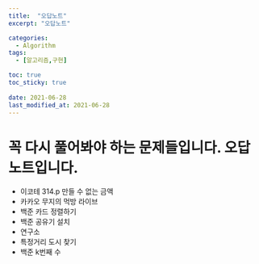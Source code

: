```yaml
---
title:  "오답노트"
excerpt: "오답노트"

categories:
  - Algorithm
tags:
  - [알고리즘,구현]

toc: true
toc_sticky: true
 
date: 2021-06-28
last_modified_at: 2021-06-28
---
```


# 꼭 다시 풀어봐야 하는 문제들입니다. 오답노트입니다.

- 이코테 314.p 만들 수 없는 금액
- 카카오 무지의 먹방 라이브 
- 백준 카드 정렬하기
- 백준 공유기 설치
- 연구소
- 특정거리 도시 찾기 
- 백준 k번째 수 